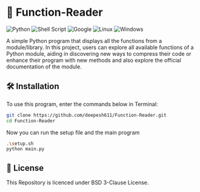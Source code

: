 # 📘 Function-Reader

![Python](https://img.shields.io/badge/python-3670A0?style=for-the-badge&logo=python&logoColor=ffdd54)
![Shell Script](https://img.shields.io/badge/shell_script-%23121011.svg?style=for-the-badge&logo=gnu-bash&logoColor=white)
![Google](https://img.shields.io/badge/google-4285F4?style=for-the-badge&logo=google&logoColor=white)
![Linux](https://img.shields.io/badge/Linux-FCC624?style=for-the-badge&logo=linux&logoColor=black)
![Windows](https://img.shields.io/badge/Windows-0078D6?style=for-the-badge&logo=windows&logoColor=white")

A simple Python program that displays all the functions from a module/library. In this project, users can explore all available functions of a Python module, aiding in discovering new ways to compress their code or enhance their program with new methods and also explore the official documentation of the module.

## 🛠️ Installation

To use this program, enter the commands below in Terminal:

```bash
git clone https://github.com/deepesh611/Function-Reader.git
cd Function-Reader
```


Now you can run the setup file and the main program
```bash
.\setup.sh
python main.py
```


## 📄 License

This Repository is licenced under BSD 3-Clause License.
